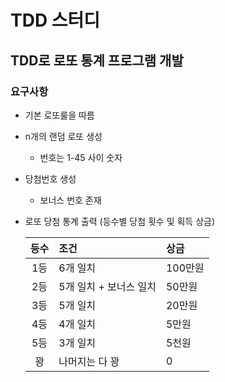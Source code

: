 # TDD 스터디

## TDD로 로또 통계 프로그램 개발

### 요구사항

* 기본 로또룰을 따름
* n개의 랜덤 로또 생성
    * 번호는 1-45 사이 숫자
* 당첨번호 생성
    * 보너스 번호 존재
* 로또 당첨 통계 출력 (등수별 당첨 횟수 및 획득 상금)

    | 등수 | 조건 | 상금 |
    |:---:|:---|:----|
    | 1등 | 6개 일치 | 100만원 |
    | 2등 | 5개 일치 + 보너스 일치 | 50만원 |
    | 3등 | 5개 일치 | 20만원 |
    | 4등 | 4개 일치 | 5만원 |
    | 5등 | 3개 일치 | 5천원 |
    | 꽝 | 나머지는 다 꽝 | 0 |

